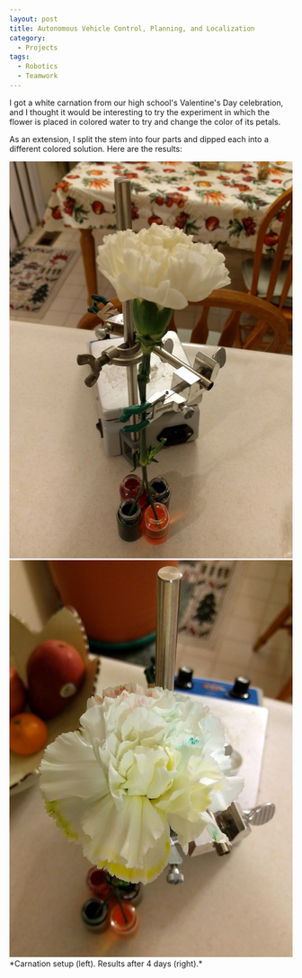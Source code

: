 ```yaml
---
layout: post
title: Autonomous Vehicle Control, Planning, and Localization
category:
  - Projects
tags:
  - Robotics
  - Teamwork 
---
```


I got a white carnation from our high school's Valentine's Day celebration, and I thought it would be interesting to try the experiment in which the flower is placed in colored water to try and change the color of its petals.
<!--more-->
As an extension, I split the stem into four parts and dipped each into a different colored solution. Here are the results:

<div class="center">
    <img src="/assets/img/carnation/carnation1.jpg" alt="Initial carnation setup" class="three-image-row">
    <img src="/assets/img/carnation/carnation2.jpg" alt="Resulting carnation" class="three-image-row">
</div>
*Carnation setup (left). Results after 4 days (right).*
